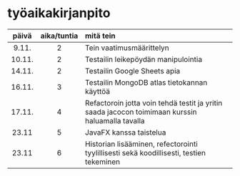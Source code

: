 # työaikakirjanpito

| päivä | aika/tuntia |mitä tein|
|:-----:|:-----------:|:--------|
|9.11.	|2	|Tein vaatimusmäärittelyn
|10.11.	|2	|Testailin leikepöydän manipulointia
|14.11.	|2	|Testailin Google Sheets apia
|16.11.	|3	|Testailin MongoDB atlas tietokannan käyttöä
|17.11.	|4	|Refactoroin jotta voin tehdä testit ja yritin saada jacocon toimimaan kurssin haluamalla tavalla
|23.11	|5	|JavaFX kanssa taistelua
|23.11	|6	|Historian lisääminen, refectorointi tyylillisesti sekä koodillisesti, testien tekeminen
